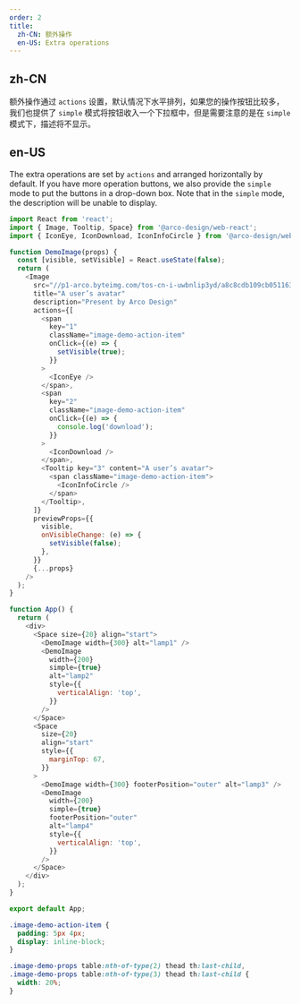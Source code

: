 ```yaml
---
order: 2
title:
  zh-CN: 额外操作
  en-US: Extra operations
---
```


## zh-CN

额外操作通过 `actions` 设置，默认情况下水平排列，如果您的操作按钮比较多，我们也提供了 `simple` 模式将按钮收入一个下拉框中，但是需要注意的是在 `simple` 模式下，描述将不显示。

## en-US

The extra operations are set by `actions` and arranged horizontally by default. If you have more operation buttons, we also provide the `simple` mode to put the buttons in a drop-down box. Note that in the `simple` mode, the description will be unable to display.

```js
import React from 'react';
import { Image, Tooltip, Space} from '@arco-design/web-react';
import { IconEye, IconDownload, IconInfoCircle } from '@arco-design/web-react/icon';

function DemoImage(props) {
  const [visible, setVisible] = React.useState(false);
  return (
    <Image
      src="//p1-arco.byteimg.com/tos-cn-i-uwbnlip3yd/a8c8cdb109cb051163646151a4a5083b.png~tplv-uwbnlip3yd-webp.webp"
      title="A user’s avatar"
      description="Present by Arco Design"
      actions={[
        <span
          key="1"
          className="image-demo-action-item"
          onClick={(e) => {
            setVisible(true);
          }}
        >
          <IconEye />
        </span>,
        <span
          key="2"
          className="image-demo-action-item"
          onClick={(e) => {
            console.log('download');
          }}
        >
          <IconDownload />
        </span>,
        <Tooltip key="3" content="A user’s avatar">
          <span className="image-demo-action-item">
            <IconInfoCircle />
          </span>
        </Tooltip>,
      ]}
      previewProps={{
        visible,
        onVisibleChange: (e) => {
          setVisible(false);
        },
      }}
      {...props}
    />
  );
}

function App() {
  return (
    <div>
      <Space size={20} align="start">
        <DemoImage width={300} alt="lamp1" />
        <DemoImage
          width={200}
          simple={true}
          alt="lamp2"
          style={{
            verticalAlign: 'top',
          }}
        />
      </Space>
      <Space
        size={20}
        align="start"
        style={{
          marginTop: 67,
        }}
      >
        <DemoImage width={300} footerPosition="outer" alt="lamp3" />
        <DemoImage
          width={200}
          simple={true}
          footerPosition="outer"
          alt="lamp4"
          style={{
            verticalAlign: 'top',
          }}
        />
      </Space>
    </div>
  );
}

export default App;
```

```css
.image-demo-action-item {
  padding: 5px 4px;
  display: inline-block;
}

.image-demo-props table:nth-of-type(2) thead th:last-child,
.image-demo-props table:nth-of-type(3) thead th:last-child {
  width: 20%;
}
```
